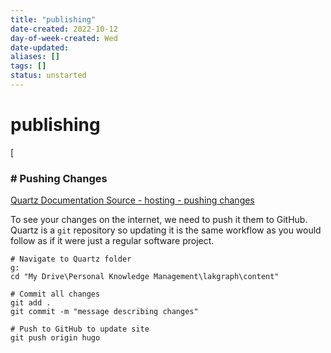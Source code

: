 ```yaml
---
title: "publishing"
date-created: 2022-10-12
day-of-week-created: Wed
date-updated: 
aliases: []
tags: []
status: unstarted
---
```


# publishing

[

### # Pushing Changes

[Quartz Documentation Source - hosting - pushing changes](https://quartz.jzhao.xyz/notes/hosting/#pushing-changes)

To see your changes on the internet, we need to push it them to GitHub. Quartz is a `git` repository so updating it is the same workflow as you would follow as if it were just a regular software project.

```shell
# Navigate to Quartz folder
g:
cd "My Drive\Personal Knowledge Management\lakgraph\content"

# Commit all changes
git add .
git commit -m "message describing changes"

# Push to GitHub to update site
git push origin hugo
```